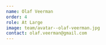 ```yaml
---
name: Olaf Veerman
order: 4
role: At Large
image: team/avatar--olaf-veerman.jpg
contact: olaf.veerman@gmail.com
---
```

